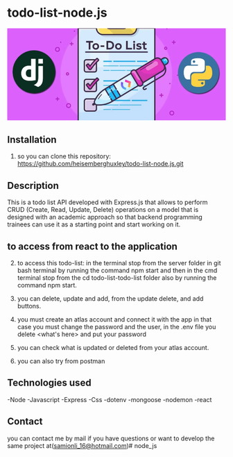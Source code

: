 # todo-list-node.js
<img src="img/api.webp" alt="A todo list
">
## Installation
 1. so you can clone this repository: https://github.com/heisemberghuxley/todo-list-node.js.git
 
## Description

This is a todo list API developed with Express.js that allows to perform CRUD (Create, Read, Update, Delete) operations on a model that is designed with an academic approach so that backend programming trainees can use it as a starting point and start working on it.

## to access from react to the application
2. to access this todo-list: in the terminal stop from the server folder in git bash terminal by running the command npm start and then in the cmd terminal stop from the cd todo-list-todo-list folder also by running the command npm start. 

3. you can delete, update and add, from the update delete, and add buttons.

4. you must create an atlas account and connect it with the app in that case you must change the password and the user, in the .env file you delete <what's here> and put your password

4. you can check what is updated or deleted from your atlas account.

5. you can also try from postman

## Technologies used
-Node
-Javascript
-Express
-Css
-dotenv
-mongoose
-nodemon
-react


## Contact 
you can contact me by mail if you have questions or want to develop the same project at(samionli_16@hotmail.com)# node_js
